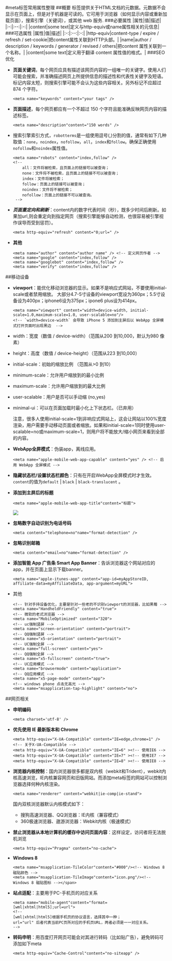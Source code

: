 #meta标签常用属性整理
##概要
标签提供关于HTML文档的元数据。元数据不会显示在页面上，但是对于机器是可读的。它可用于浏览器（如何显示内容或重新加载页面），搜索引擎（关键词），或其他 web 服务.
###必要属性
|属性|值|描述|
|:-:|:--:|:-:|
|content|some text|定义与http-equiv或name属性相关的元信息|
###可选属性
|属性|值|描述|
|:-:|:--:|:-:|
|http-equiv|content-type / expire / refresh / set-cookie|把content属性关联到HTTP头部。|
|name|author / description / keywords / generator / revised / others|把content 属性关联到一个名称。|
|content|some text|定义用于翻译 content 属性值的格式。|
###SEO优化
* **页面关键词**，每个网页应具有描述该网页内容的一组唯一的关键字。使用人们可能会搜索，并准确描述网页上所提供信息的描述性和代表性关键字及短语。标记内容太短，则搜索引擎可能不会认为这些内容相关。另外标记不应超过 874 个字符。

	```
	<meta name="keywords" content="your tags" />  
	```
* **页面描述**，每个网页都应有一个不超过 150 个字符且能准确反映网页内容的描述标签。
	```
	<meta name="description"content="150 words" /> 
	```
* 搜索引擎索引方式，`robotterms`是一组使用逗号(,)分割的值，通常有如下几种取值：`none`，`noindex`，`nofollow`，`all`，`index`和`follow`。确保正确使用`nofollow`和`noindex`属性值。
	
	```
	<meta name="robots" content="index,follow" />  
	<!--  
	    all：文件将被检索，且页面上的链接可以被查询；
	    none：文件将不被检索，且页面上的链接不可以被查询；
	    index：文件将被检索；
	    follow：页面上的链接可以被查询；
	    noindex：文件将不被检索；
	    nofollow：页面上的链接不可以被查询。
	 -->
	```
* ***页面重定向和刷新***：content内的数字代表时间（秒），既多少时间后刷新。如果加url,则会重定向到指定网页（搜索引擎能够自动检测，也很容易被引擎视作误导而受到惩罚）。
	
	```
	<meta http-equiv="refresh" content="0;url=" />
	```
* **其他**
	
	```
	<meta name="author" content="author name" /> <!-- 定义网页作者 -->  
	<meta name="google" content="index,follow" />  
	<meta name="googlebot" content="index,follow" />  
	<meta name="verify" content="index,follow" />
	```
	
##移动设备
* **viewport**：能优化移动浏览器的显示。如果不是响应式网站，不要使用initial-scale或者禁用缩放。
大部分4.7-5寸设备的viewport宽设为360px；5.5寸设备设为400px；iphone6设为375px；ipone6 plus设为414px。
	
	```
	<meta name="viewport" content="width=device-width, initial-scale=1.0,maximum-scale=1.0, user-scalable=no"/>  
	<!-- `width=device-width` 会导致 iPhone 5 添加到主屏后以 WebApp 全屏模式打开页面时出现黑边  -->
	```
 * width：宽度（数值 / device-width）（范围从200 到10,000，默认为980 像素）
 * height：高度（数值 / device-height）（范围从223 到10,000）
 * initial-scale：初始的缩放比例 （范围从>0 到10）
 * minimum-scale：允许用户缩放到的最小比例
 * maximum-scale：允许用户缩放到的最大比例
 * user-scalable：用户是否可以手动缩 (no,yes)
 * minimal-ui：可以在页面加载时最小化上下状态栏。（已弃用）
 
	注意，很多人使用initial-scale=1到非响应式网站上，这会让网站以100%宽度渲染，用户需要手动移动页面或者缩放。如果和initial-scale=1同时使用user-scalable=no或maximum-scale=1，则用户将不能放大/缩小网页来看到全部的内容。
* **WebApp全屏模式**：伪装app，离线应用。
	```
	<meta name="apple-mobile-web-app-capable" content="yes" /> <!-- 启用 WebApp 全屏模式 --> 
	```
* **隐藏状态栏/设置状态栏颜色**：只有在开启WebApp全屏模式时才生效。`content`的值为`default` | `black` | `black-translucent` 。
* **添加到主屏后的标题**

	```
	<meta name="apple-mobile-web-app-title"content="标题">
	```
	![](http://segmentfault.com/img/bVkgzU)
* **忽略数字自动识别为电话号码**
	
	```
	<meta content="telephone=no"name="format-detection" />
	```
* **忽略识别邮箱**

	```
	<meta content="email=no"name="format-detection" />
	```
* **添加智能 App 广告条 Smart App Banner**：告诉浏览器这个网站对应的app，并在页面上显示下载banner。

	```
	<meta name="apple-itunes-app" content="app-id=myAppStoreID, affiliate-data=myAffiliateData, app-argument=myURL"> 
	```
* 其他

	```
	<!-- 针对手持设备优化，主要是针对一些老的不识别viewport的浏览器，比如黑莓 -->  
	<meta name="HandheldFriendly" content="true">  
	<!-- 微软的老式浏览器 -->  
	<meta name="MobileOptimized" content="320">  
	<!-- uc强制竖屏 -->  
	<meta name="screen-orientation" content="portrait">  
	<!-- QQ强制竖屏 -->  
	<meta name="x5-orientation" content="portrait">  
	<!-- UC强制全屏 -->  
	<meta name="full-screen" content="yes">  
	<!-- QQ强制全屏 -->  
	<meta name="x5-fullscreen" content="true">  
	<!-- UC应用模式 -->  
	<meta name="browsermode" content="application">  
	<!-- QQ应用模式 -->  
	<meta name="x5-page-mode" content="app">  
	<!-- windows phone 点击无高光 -->  
	<meta name="msapplication-tap-highlight" content="no"> 
	```
##网页相关
* **申明编码**
	
	```
	<meta charset='utf-8' />  
	```
* **优先使用 IE 最新版本和 Chrome**

	```
	<meta http-equiv="X-UA-Compatible" content="IE=edge,chrome=1" />  
	<!-- 关于X-UA-Compatible -->  
	<meta http-equiv="X-UA-Compatible" content="IE=6" ><!-- 使用IE6 -->  
	<meta http-equiv="X-UA-Compatible" content="IE=7" ><!-- 使用IE7 -->  
	<meta http-equiv="X-UA-Compatible" content="IE=8" ><!-- 使用IE8 --> 
	```
* **浏览器内核控制**：国内浏览器很多都是双内核（webkit和Trident），webkit内核高速浏览，IE内核兼容网页和旧版网站。而添加meta标签的网站可以控制浏览器选择何种内核渲染。
	
	```
	<meta name="renderer" content="webkit|ie-comp|ie-stand"> 
	```
	国内双核浏览器默认内核模式如下：
	* 搜狗高速浏览器、QQ浏览器：IE内核（兼容模式）
	* 360极速浏览器、遨游浏览器：Webkit内核（极速模式）
* **禁止浏览器从本地计算机的缓存中访问页面内容**：这样设定，访问者将无法脱机浏览
	
	```
	<meta http-equiv="Pragma" content="no-cache">
	```
* **Windows 8**
	
	```
	<meta name="msapplication-TileColor"content="#000"/><!-- Windows 8 磁贴颜色 -->  
	<meta name="msapplication-TileImage"content="icon.png"/><!-- Windows 8 磁贴图标 --></span>
	```
* **站点适配**：主要用于PC-手机页的对应关系

	```
	<meta name="mobile-agent"content="format=[wml|xhtml|html5];url=url">  
	<!--
	[wml|xhtml|html5]根据手机页的协议语言，选择其中一种；
	url="url" 后者代表当前PC页所对应的手机页URL，两者必须是一一对应关系。
	-->
	```
* **转码申明**：用百度打开网页可能会对其进行转码（比如贴广告），避免转码可添加如下meta

	```
	<meta http-equiv="Cache-Control"content="no-siteapp" />
	```
